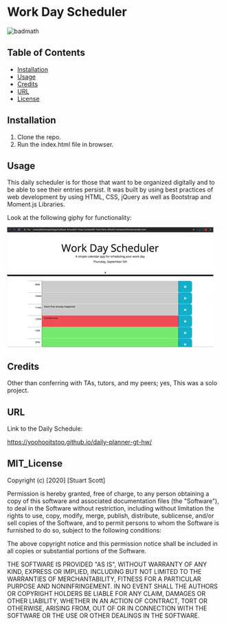 # Work Day Scheduler

![badmath](https://img.shields.io/badge/MIT-license-brightgreen)

## Table of Contents

* [Installation](#installation)
* [Usage](#usage)
* [Credits](#credits)
* [URL](#url)
* [License](#mit_license)

## Installation

1. Clone the repo.
2. Run the index.html file in browser.

## Usage

This daily scheduler is for those that want to be organized digitally and to be able to see their entries persist. It was built by using best practices of web development by using HTML, CSS, jQuery as well as Bootstrap and Moment.js Libraries.

Look at the following giphy for functionality:

![Work Day Scheduler demo](./02-Homework/Assets/05-third-party-apis-homework-demo.gif)

## Credits

Other than conferring with TAs, tutors, and my peers; yes, This was a solo project.

## URL

Link to the Daily Schedule:

https://yoohooitstoo.github.io/daily-planner-gt-hw/


## MIT_License 

Copyright (c) [2020] [Stuart Scott]

Permission is hereby granted, free of charge, to any person obtaining a copy
of this software and associated documentation files (the "Software"), to deal
in the Software without restriction, including without limitation the rights
to use, copy, modify, merge, publish, distribute, sublicense, and/or sell
copies of the Software, and to permit persons to whom the Software is
furnished to do so, subject to the following conditions:

The above copyright notice and this permission notice shall be included in all
copies or substantial portions of the Software.

THE SOFTWARE IS PROVIDED "AS IS", WITHOUT WARRANTY OF ANY KIND, EXPRESS OR
IMPLIED, INCLUDING BUT NOT LIMITED TO THE WARRANTIES OF MERCHANTABILITY,
FITNESS FOR A PARTICULAR PURPOSE AND NONINFRINGEMENT. IN NO EVENT SHALL THE
AUTHORS OR COPYRIGHT HOLDERS BE LIABLE FOR ANY CLAIM, DAMAGES OR OTHER
LIABILITY, WHETHER IN AN ACTION OF CONTRACT, TORT OR OTHERWISE, ARISING FROM,
OUT OF OR IN CONNECTION WITH THE SOFTWARE OR THE USE OR OTHER DEALINGS IN THE
SOFTWARE.